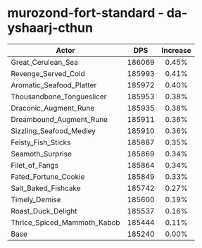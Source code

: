 # murozond-fort-standard - da-yshaarj-cthun
| Actor | DPS | Increase |
|---|:---:|:---:|
|Great_Cerulean_Sea|186069|0.45%|
|Revenge_Served_Cold|185993|0.41%|
|Aromatic_Seafood_Platter|185972|0.40%|
|Thousandbone_Tongueslicer|185953|0.38%|
|Draconic_Augment_Rune|185935|0.38%|
|Dreambound_Augment_Rune|185911|0.36%|
|Sizzling_Seafood_Medley|185910|0.36%|
|Feisty_Fish_Sticks|185887|0.35%|
|Seamoth_Surprise|185869|0.34%|
|Filet_of_Fangs|185864|0.34%|
|Fated_Fortune_Cookie|185849|0.33%|
|Salt_Baked_Fishcake|185742|0.27%|
|Timely_Demise|185600|0.19%|
|Roast_Duck_Delight|185537|0.16%|
|Thrice_Spiced_Mammoth_Kabob|185444|0.11%|
|Base|185240|0.00%|

